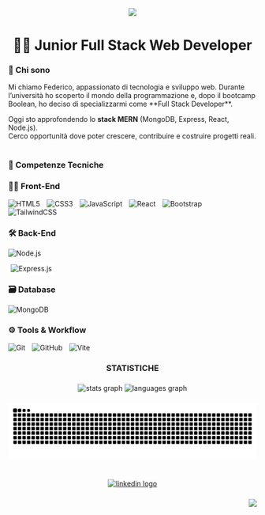 <div align="center">
  <img height="50" src="https://readme-typing-svg.demolab.com?font=Roboto&weight=600&size=32&duration=3000&pause=500&color=F79E2F&center=true&vCenter=true&width=650&lines=Hey!+%F0%9F%91%8B;Sono+Federico;benvenuto+sul+mio+profilo+GitHub!"  />
</div>

###

<h1 align="center">👨‍💻 Junior Full Stack Web Developer</h1>

### 📌 Chi sono

<p align="left">Mi chiamo Federico, appassionato di tecnologia e sviluppo web.  
Durante l’università ho scoperto il mondo della programmazione e, dopo il bootcamp Boolean, ho deciso di specializzarmi come **Full Stack Developer**.
<br>

Oggi sto approfondendo lo **stack MERN** (MongoDB, Express, React, Node.js).
<br>
Cerco opportunità dove poter crescere, contribuire e costruire progetti reali.<br>
  <br>
</p>

###

### 🧠 Competenze Tecniche

<h3 align="left">👨‍🎨 Front-End</h3>
<p align="left">
  <img src="https://cdn.jsdelivr.net/gh/devicons/devicon/icons/html5/html5-original.svg" width="40" height="40" style="margin-right: 10px;" alt="HTML5" />
  <img src="https://cdn.jsdelivr.net/gh/devicons/devicon/icons/css3/css3-original.svg" width="40" height="40" style="margin-right: 10px;" alt="CSS3" />
  <img src="https://cdn.jsdelivr.net/gh/devicons/devicon/icons/javascript/javascript-original.svg" width="40" height="40" style="margin-right: 10px;" alt="JavaScript" />
  <img src="https://cdn.jsdelivr.net/gh/devicons/devicon/icons/react/react-original.svg" width="40" height="40" style="margin-right: 10px;" alt="React" />
  <img src="https://cdn.jsdelivr.net/gh/devicons/devicon/icons/bootstrap/bootstrap-original.svg" width="40" height="40" alt="Bootstrap" />
  <img src="https://skillicons.dev/icons?i=tailwind" width="40" height="40" style="margin-right: 10px;" alt="TailwindCSS" />
</p>

<h3 align="left">🛠 Back-End</h3>
<p align="left">
  <img src="https://cdn.jsdelivr.net/gh/devicons/devicon/icons/nodejs/nodejs-original.svg" width="40" height="40" style="margin-right: 10px;" alt="Node.js" />
  <div style="display:inline; background:#FFFFFF; padding:5px; border-radius:5px; margin-right:10px;">
    <img src="https://cdn.jsdelivr.net/gh/devicons/devicon/icons/express/express-original.svg" width="40" height="40" alt="Express.js" />
  </div>
</p>

<h3 align="left">🗃 Database</h3>
<p align="left">
  <img src="https://skillicons.dev/icons?i=mongodb" width="40" height="40" style="margin-right: 10px;" alt="MongoDB" />
</p>

<h3 align="left">⚙️ Tools & Workflow</h3>
<p align="left">
  <img src="https://cdn.jsdelivr.net/gh/devicons/devicon/icons/git/git-original.svg" width="40" height="40" style="margin-right: 10px;" alt="Git" />
  <img src="https://skillicons.dev/icons?i=github" width="40" height="40" style="margin-right: 10px;" alt="GitHub" />
  <img src="https://skillicons.dev/icons?i=vite" width="40" height="40" style="margin-right: 10px;" alt="Vite" />
</p>

###

<h3 align="center">STATISTICHE</h3>

###

<div align="center">
  <img src="https://github-readme-stats.vercel.app/api?username=FedericoPiazzolla&hide_title=false&hide_rank=false&show_icons=true&include_all_commits=true&count_private=true&disable_animations=false&theme=tokyonight&locale=en&hide_border=true&order=1" height="150" alt="stats graph"  />
  <img src="https://github-readme-stats.vercel.app/api/top-langs?username=FedericoPiazzolla&locale=en&hide_title=false&layout=compact&card_width=320&langs_count=5&theme=tokyonight&hide_border=true&order=2" height="150" alt="languages graph"  />
</div>

###

<img src="https://raw.githubusercontent.com/FedericoPiazzolla/FedericoPiazzolla/output/snake.svg" alt="Snake animation" />

###

<br clear="both">

<div align="center">
  <a href="https://www.linkedin.com/in/federico-piazzolla/" target="_blank">
    <img src="https://img.shields.io/static/v1?message=LinkedIn&logo=linkedin&label=&color=0077B5&logoColor=white&labelColor=&style=flat" height="40" alt="linkedin logo"  />
  </a>
</div>

###

<img align="right" src="https://visitor-badge.laobi.icu/badge?page_id=FedericoPiazzolla.FedericoPiazzolla&right_color=mediumpurple&left_text=Profile%20Views"  />

###
